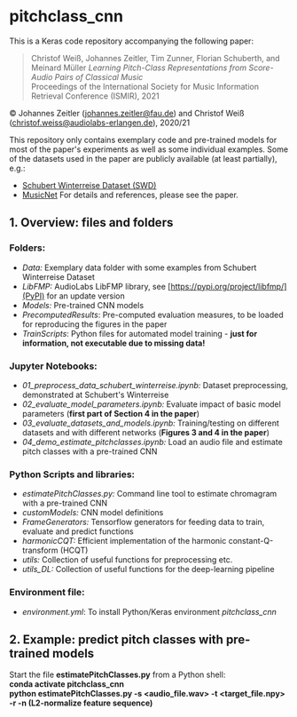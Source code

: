 # pitchclass_cnn

This is a Keras code repository accompanying the following paper:  

> Christof Weiß, Johannes Zeitler, Tim Zunner, Florian Schuberth, and Meinard Müller
> _Learning Pitch-Class Representations from Score-Audio Pairs of Classical Music_  
>  Proceedings of the International Society for Music Information Retrieval Conference (ISMIR), 2021  

&copy; Johannes Zeitler (johannes.zeitler@fau.de) and Christof Weiß (christof.weiss@audiolabs-erlangen.de), 2020/21

This repository only contains exemplary code and pre-trained models for most of the paper's experiments as well as some individual examples. Some of the datasets used in the paper are publicly available (at least partially), e.g.:
* [Schubert Winterreise Dataset (SWD)](https://zenodo.org/record/5139893#.YWRcktpBxaQ)
* [MusicNet](https://homes.cs.washington.edu/~thickstn/musicnet.html)
For details and references, please see the paper.


## 1. Overview: files and folders

### Folders:
* _Data:_    Exemplary data folder with some examples from Schubert Winterreise Dataset
* _LibFMP:_  AudioLabs LibFMP library, see [https://pypi.org/project/libfmp/](PyPI) for an update version
* _Models:_  Pre-trained CNN models
* _PrecomputedResults_: Pre-computed evaluation measures, to be loaded for reproducing the figures in the paper
* _TrainScripts_:       Python files for automated model training - __just for information, not executable due to missing data!__


### Jupyter Notebooks:
* _01_preprocess_data_schubert_winterreise.ipynb:_ Dataset preprocessing, demonstrated at Schubert's Winterreise
* _02_evaluate_model_parameters.ipynb:_    Evaluate impact of basic model parameters (__first part of Section 4 in the paper__)
* _03_evaluate_datasets_and_models.ipynb:_ Training/testing on different datasets and with different networks (__Figures 3 and 4 in the paper__)
* _04_demo_estimate_pitchclasses.ipynb:_   Load an audio file and estimate pitch classes with a pre-trained CNN


### Python Scripts and libraries:
* _estimatePitchClasses.py:_ Command line tool to estimate chromagram with a pre-trained CNN
* _customModels:_    CNN model definitions
* _FrameGenerators:_ Tensorflow generators for feeding data to train, evaluate and predict functions
* _harmonicCQT:_     Efficient implementation of the harmonic constant-Q-transform (HCQT)
* _utils:_           Collection of useful functions for preprocessing etc.
* _utils_DL:_        Collection of useful functions for the deep-learning pipeline
 
### Environment file:
* _environment.yml_: To install Python/Keras environment _pitchclass_cnn_
 

## 2. Example: predict pitch classes with pre-trained models
Start the file __estimatePitchClasses.py__ from a Python shell:  
__conda activate pitchclass_cnn__  
__python estimatePitchClasses.py -s <audio_file.wav> -t <target_file.npy> -r <sample rate of output features> -n (L2-normalize feature sequence)__
